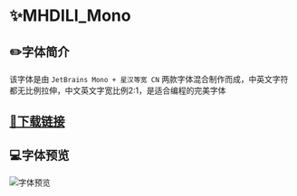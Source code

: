 # ✨MHDILI_Mono

## ✏️字体简介
该字体是由 `JetBrains Mono + 星汉等宽 CN` 两款字体混合制作而成，中英文字符都无比例拉伸，中文英文字宽比例2:1，是适合编程的完美字体

## [🔗下载链接](https://github.com/MJDILI/MJJHD_Mono/raw/main/MJJHDMono-Regular.ttf)

## 💻字体预览
![字体预览](https://github.com/MJDILI/MJJHD_Mono/blob/main/MJJHD_Mono_%E9%A2%84%E8%A7%88.png?raw=true)

